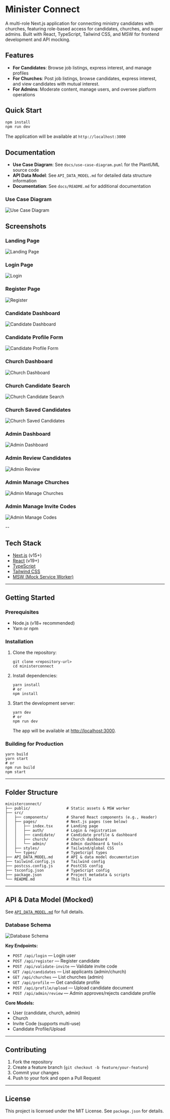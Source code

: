 # Minister Connect

A multi-role Next.js application for connecting ministry candidates with churches, featuring role-based access for candidates, churches, and super admins. Built with React, TypeScript, Tailwind CSS, and MSW for frontend development and API mocking.

## Features

- **For Candidates**: Browse job listings, express interest, and manage profiles
- **For Churches**: Post job listings, browse candidates, express interest, and view candidates with mutual interest.
- **For Admins**: Moderate content, manage users, and oversee platform operations

## Quick Start

```bash
npm install
npm run dev
```

The application will be available at `http://localhost:3000`

## Documentation

- **Use Case Diagram**: See `docs/use-case-diagram.puml` for the PlantUML source code
- **API Data Model**: See `API_DATA_MODEL.md` for detailed data structure information
- **Documentation**: See `docs/README.md` for additional documentation

### Use Case Diagram
![Use Case Diagram](docs/usecase_diagram.png)

## Screenshots

### Landing Page
![Landing Page](screenshots/landingpage.png)

### Login Page
![Login](screenshots/login.png)

### Register Page
![Register](screenshots/register.png)

### Candidate Dashboard
![Candidate Dashboard](screenshots/candidatedashboard.png)

### Candidate Profile Form
![Candidate Profile Form](screenshots/candidateprofile.png)

### Church Dashboard
![Church Dashboard](screenshots/churchdashboard.png)

### Church Candidate Search
![Church Candidate Search](screenshots/churchsearch.png)

### Church Saved Candidates
![Church Saved Candidates](screenshots/churchsaved.png)

### Admin Dashboard
![Admin Dashboard](screenshots/admindashboard.png)

### Admin Review Candidates
![Admin Review](screenshots/adminreview.png)

### Admin Manage Churches
![Admin Manage Churches](screenshots/adminchurches.png)

### Admin Manage Invite Codes
![Admin Manage Codes](screenshots/admincodes.png)

--

## Tech Stack

- [Next.js](https://nextjs.org/) (v15+)
- [React](https://react.dev/) (v19+)
- [TypeScript](https://www.typescriptlang.org/)
- [Tailwind CSS](https://tailwindcss.com/)
- [MSW (Mock Service Worker)](https://mswjs.io/)

---

## Getting Started

### Prerequisites

- Node.js (v18+ recommended)
- Yarn or npm

### Installation

1. Clone the repository:
   ```
   git clone <repository-url>
   cd ministerconnect
   ```
2. Install dependencies:
   ```
   yarn install
   # or
   npm install
   ```
3. Start the development server:
   ```
   yarn dev
   # or
   npm run dev
   ```
   The app will be available at [http://localhost:3000](http://localhost:3000).

### Building for Production

```
yarn build
yarn start
# or
npm run build
npm start
```

---

## Folder Structure

```
ministerconnect/
├── public/                # Static assets & MSW worker
├── src/
│   ├── components/        # Shared React components (e.g., Header)
│   ├── pages/             # Next.js pages (see below)
│   │   ├── index.tsx      # Landing page
│   │   ├── auth/          # Login & registration
│   │   ├── candidate/     # Candidate profile & dashboard
│   │   ├── church/        # Church dashboard
│   │   └── admin/         # Admin dashboard & tools
│   ├── styles/            # Tailwind/global CSS
│   └── types/             # TypeScript types
├── API_DATA_MODEL.md      # API & data model documentation
├── tailwind.config.js     # Tailwind config
├── postcss.config.js      # PostCSS config
├── tsconfig.json          # TypeScript config
├── package.json           # Project metadata & scripts
└── README.md              # This file
```

---

## API & Data Model (Mocked)

See [`API_DATA_MODEL.md`](./API_DATA_MODEL.md) for full details.

### Database Schema
![Database Schema](docs/db_diagram.png)

**Key Endpoints:**

- `POST /api/login` — Login user
- `POST /api/register` — Register candidate
- `POST /api/validate-invite` — Validate invite code
- `GET /api/candidates` — List applicants (admin/church)
- `GET /api/churches` — List churches (admin)
- `GET /api/profile` — Get candidate profile
- `POST /api/profile/upload` — Upload candidate document
- `POST /api/admin/review` — Admin approves/rejects candidate profile

**Core Models:**

- User (candidate, church, admin)
- Church
- Invite Code (supports multi-use)
- Candidate Profile/Upload

---

## Contributing

1. Fork the repository
2. Create a feature branch (`git checkout -b feature/your-feature`)
3. Commit your changes
4. Push to your fork and open a Pull Request

---

## License

This project is licensed under the MIT License. See `package.json` for details.
